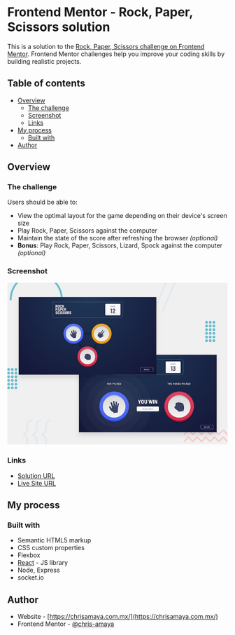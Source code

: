 # Frontend Mentor - Rock, Paper, Scissors solution

This is a solution to the
[Rock, Paper, Scissors challenge on Frontend Mentor](https://www.frontendmentor.io/challenges/rock-paper-scissors-game-pTgwgvgH).
Frontend Mentor challenges help you improve your coding skills by building
realistic projects.

## Table of contents

- [Overview](#overview)
  - [The challenge](#the-challenge)
  - [Screenshot](#screenshot)
  - [Links](#links)
- [My process](#my-process)
  - [Built with](#built-with)
- [Author](#author)

## Overview

### The challenge

Users should be able to:

- View the optimal layout for the game depending on their device's screen size
- Play Rock, Paper, Scissors against the computer
- Maintain the state of the score after refreshing the browser _(optional)_
- **Bonus**: Play Rock, Paper, Scissors, Lizard, Spock against the computer
  _(optional)_

### Screenshot

![](screenshots/desktop-preview.jpg)

### Links

- [Solution URL](https://github.com/chris-amaya/rock_paper_scissors)
- [Live Site URL](https://game.chrisamaya.com.mx)

## My process

### Built with

- Semantic HTML5 markup
- CSS custom properties
- Flexbox
- [React](https://reactjs.org/) - JS library
- Node, Express
- socket.io

## Author

- Website - [https://chrisamaya.com.mx/](https://chrisamaya.com.mx/)
- Frontend Mentor -
  [@chris-amaya](https://www.frontendmentor.io/profile/chris-amaya)
